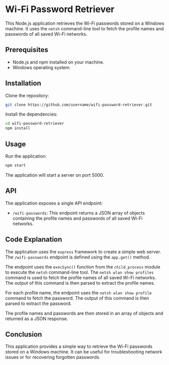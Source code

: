  # Wi-Fi Password Retriever

This Node.js application retrieves the Wi-Fi passwords stored on a Windows machine. It uses the `netsh` command-line tool to fetch the profile names and passwords of all saved Wi-Fi networks.

## Prerequisites

- Node.js and npm installed on your machine.
- Windows operating system.

## Installation

Clone the repository:

```bash
git clone https://github.com/username/wifi-password-retriever.git
```

Install the dependencies:

```bash
cd wifi-password-retriever
npm install
```

## Usage

Run the application:

```bash
npm start
```

The application will start a server on port 5000.

## API

The application exposes a single API endpoint:

- `/wifi-passwords`: This endpoint returns a JSON array of objects containing the profile names and passwords of all saved Wi-Fi networks.

## Code Explanation

The application uses the `express` framework to create a simple web server. The `/wifi-passwords` endpoint is defined using the `app.get()` method.

The endpoint uses the `execSync()` function from the `child_process` module to execute the `netsh` command-line tool. The `netsh wlan show profiles` command is used to fetch the profile names of all saved Wi-Fi networks. The output of this command is then parsed to extract the profile names.

For each profile name, the endpoint uses the `netsh wlan show profile` command to fetch the password. The output of this command is then parsed to extract the password.

The profile names and passwords are then stored in an array of objects and returned as a JSON response.

## Conclusion

This application provides a simple way to retrieve the Wi-Fi passwords stored on a Windows machine. It can be useful for troubleshooting network issues or for recovering forgotten passwords.
